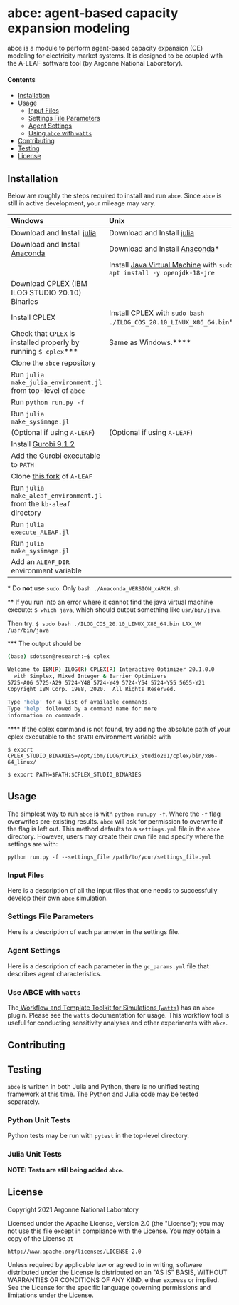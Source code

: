 # abce: agent-based capacity expansion modeling

abce is a module to perform agent-based capacity expansion (CE) modeling for electricity market systems. It is designed to be coupled with the A-LEAF software tool (by Argonne National Laboratory).

#### Contents
* [Installation](#installation)
* [Usage](#usage)
    - [Input Files](#input-files)
    - [Settings File Parameters](#settings-file-parameters)
    - [Agent Settings](#agent-settings)
    - [Using `abce` with `watts`](#use-abce-with-watts)
* [Contributing](#contributing)
* [Testing](#testing)
* [License](#license)

## Installation

Below are roughly the steps required to install and run `abce`. Since `abce` is still in active development, your mileage may vary.

|Windows|Unix|
|:----------|:----------|
|Download and Install [julia](https://julialang.org/downloads/)|Download and Install [julia](https://julialang.org/downloads/)|
|Download and Install [Anaconda](https://www.anaconda.com/products/distribution)|Download and Install [Anaconda](https://www.anaconda.com/products/distribution)\*|
||Install [Java Virtual Machine](https://linuxhint.com/install-java-ubuntu-22-04/)  with `sudo apt install -y openjdk-18-jre  `  |
|Download CPLEX (IBM ILOG STUDIO 20.10) Binaries||
|Install CPLEX|Install CPLEX with `sudo bash ./ILOG_COS_20.10_LINUX_X86_64.bin`\*\*|
|Check that `CPLEX` is installed properly by running `$ cplex`\*\*\*|Same as Windows.\*\*\*\*|
|Clone the `abce` repository||
|Run `julia make_julia_environment.jl` from top-level of `abce`||
|Run `python run.py -f`||
|Run `julia make_sysimage.jl`||
|(Optional if using `A-LEAF`)|(Optional if using `A-LEAF`)|
|Install [Gurobi 9.1.2](https://www.gurobi.com/downloads/gurobi-software/)||
|Add the Gurobi executable to `PATH`||
|Clone [this fork](https://git-out.gss.anl.gov/kbiegel/kb-aleaf) of `A-LEAF`||
|Run `julia make_aleaf_environment.jl` from the `kb-aleaf` directory||
|Run `julia execute_ALEAF.jl`||
|Run `julia make_sysimage.jl`||
|Add an `ALEAF_DIR` environment variable||

\* Do **not** use `sudo`. Only `bash ./Anaconda_VERSION_xARCH.sh`

\*\* If you run into an error where it cannot find the java virtual machine execute: `$ which java`, which should output something like `usr/bin/java`.

Then try: `$ sudo bash ./ILOG_COS_20.10_LINUX_X86_64.bin LAX_VM /usr/bin/java`

\*\*\* The output should be
```bash
(base) sdotson@research:~$ cplex

Welcome to IBM(R) ILOG(R) CPLEX(R) Interactive Optimizer 20.1.0.0
  with Simplex, Mixed Integer & Barrier Optimizers
5725-A06 5725-A29 5724-Y48 5724-Y49 5724-Y54 5724-Y55 5655-Y21
Copyright IBM Corp. 1988, 2020.  All Rights Reserved.

Type 'help' for a list of available commands.
Type 'help' followed by a command name for more
information on commands.
```

\*\*\*\* If the cplex command is not found, try adding the absolute path of your cplex executable to the `$PATH` environment variable with

`$ export CPLEX_STUDIO_BINARIES=/opt/ibm/ILOG/CPLEX_Studio201/cplex/bin/x86-64_linux/`

`$ export PATH=$PATH:$CPLEX_STUDIO_BINARIES`


## Usage

The simplest way to run `abce` is with `python run.py -f`. Where the `-f` flag overwrites pre-existing results. `abce` will ask for permission to overwrite if the flag is left out. This method defaults to a `settings.yml` file in the `abce` directory. However, users may create their own file and specify where the settings are with:

`python run.py -f --settings_file /path/to/your/settings_file.yml`

### Input Files

Here is a description of all the input files that one needs to successfully develop their own `abce` simulation.

### Settings File Parameters

Here is a description of each parameter in the settings file.

### Agent Settings

Here is a description of each parameter in the `gc_params.yml` file that describes agent characteristics.

### Use ABCE with `watts`
The[ Workflow and Template Toolkit for Simulations (`watts`)](https://github.com/watts-dev/watts) has an `abce` plugin. Please see the `watts` documentation for usage. This workflow tool is useful for conducting sensitivity analyses and other experiments with `abce`.

## Contributing

## Testing
`abce` is written in both Julia and Python, there is no unified testing framework at this time. The Python and Julia code may be tested separately.

### Python Unit Tests
Python tests may be run with `pytest` in the top-level directory.

### Julia Unit Tests

**NOTE: Tests are still being added `abce`.**


## License
Copyright 2021 Argonne National Laboratory

Licensed under the Apache License, Version 2.0 (the "License");
you may not use this file except in compliance with the License.
You may obtain a copy of the License at

    http://www.apache.org/licenses/LICENSE-2.0

Unless required by applicable law or agreed to in writing, software
distributed under the License is distributed on an "AS IS" BASIS,
WITHOUT WARRANTIES OR CONDITIONS OF ANY KIND, either express or implied.
See the License for the specific language governing permissions and
limitations under the License.
